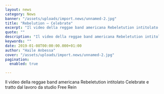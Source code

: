```yaml
---
layout: news
category: News
banner: "/assets/uploads/import.news/unnamed-2.jpg"
title: "Rebelution – Celebrate"
excerpt: "Il video della reggae band americana Rebeletution intitolato Celebrate e tratto dal lavoro da studio Free Rein"
quote: ""
description: "Il video della reggae band americana Rebeletution intitolato Celebrate e tratto dal lavoro da studio Free Rein"
keywords: ""
date: 2019-01-08T00:00:00.000+01:00
author: "Haile Anbessa"
cover: "/assets/uploads/import.news/unnamed-2.jpg"
pagination:
  enabled: true

---
```


Il video della reggae band americana Rebeletution intitolato Celebrate e tratto dal lavoro da studio Free Rein